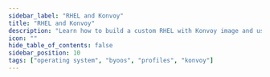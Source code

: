 ```yaml
---
sidebar_label: "RHEL and Konvoy"
title: "RHEL and Konvoy"
description: "Learn how to build a custom RHEL with Konvoy image and use it to deploy a Konvoy cluster."
icon: ""
hide_table_of_contents: false
sidebar_position: 10
tags: ["operating system", "byoos", "profiles", "konvoy"]
---
```

